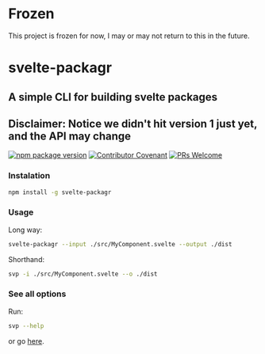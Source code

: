 # Frozen

This project is frozen for now, I may or may not return to this in the future.

# svelte-packagr

## A simple CLI for building svelte packages

## Disclaimer: Notice we didn't hit version 1 just yet, and the API may change

[![npm package version](https://badgen.net/npm/v/svelte-packagr)](https://npm.im/svelte-packagr)
[![Contributor Covenant](https://img.shields.io/badge/Contributor%20Covenant-v1.4%20adopted-ff69b4.svg)](code-of-conduct.md)
[![PRs Welcome](https://img.shields.io/badge/PRs-welcome-brightgreen.svg)](http://makeapullrequest.com)

### Instalation

```bash
npm install -g svelte-packagr
```

### Usage

Long way:

```bash
svelte-packagr --input ./src/MyComponent.svelte --output ./dist
```

Shorthand:

```bash
svp -i ./src/MyComponent.svelte --o ./dist
```

### See all options

Run:

```bash
svp --help
```

or go [here](/blob/master/packages/svelte-packagr/help.md).
